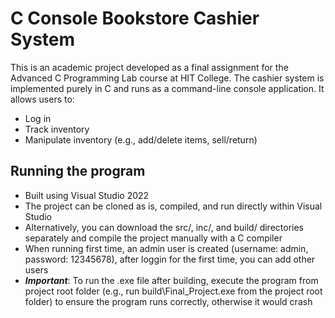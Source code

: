 # C Console Bookstore Cashier System
This is an academic project developed as a final assignment for the Advanced C Programming Lab course at HIT College.
The cashier system is implemented purely in C and runs as a command-line console application. It allows users to:
* Log in
* Track inventory
* Manipulate inventory (e.g., add/delete items, sell/return)

## Running the program
* Built using Visual Studio 2022
* The project can be cloned as is, compiled, and run directly within Visual Studio
* Alternatively, you can download the src/, inc/, and build/ directories separately and compile the project manually with a C compiler
* When running first time, an admin user is created (username: admin, password: 12345678), after loggin for the first time, you can add other users
* ***Important***: To run the .exe file after building, execute the program from project root folder (e.g., run build\Final_Project.exe from the project root folder) to ensure the program runs correctly, otherwise it would crash
